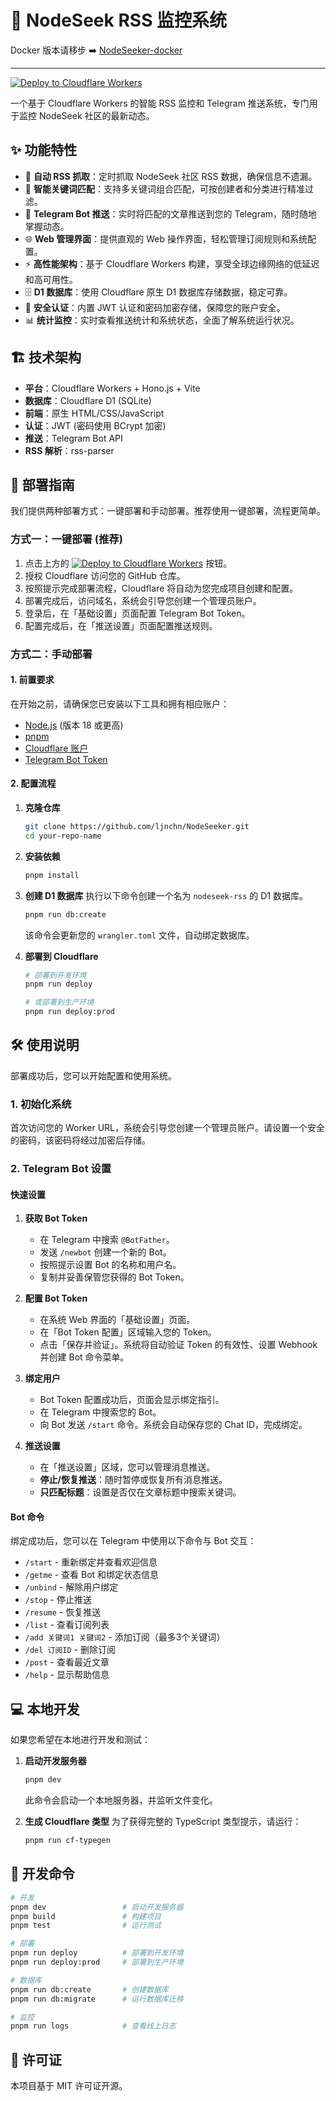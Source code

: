 # 🚀 NodeSeek RSS 监控系统

Docker 版本请移步 ➡️ [NodeSeeker-docker](https://github.com/ljnchn/NodeSeeker-docker)

---

[![Deploy to Cloudflare Workers](https://deploy.workers.cloudflare.com/button)](https://deploy.workers.cloudflare.com/?url=https://github.com/ljnchn/NodeSeeker.git)

一个基于 Cloudflare Workers 的智能 RSS 监控和 Telegram 推送系统，专门用于监控 NodeSeek 社区的最新动态。

## ✨ 功能特性

- 🔄 **自动 RSS 抓取**：定时抓取 NodeSeek 社区 RSS 数据，确保信息不遗漏。
- 🎯 **智能关键词匹配**：支持多关键词组合匹配，可按创建者和分类进行精准过滤。
- 📱 **Telegram Bot 推送**：实时将匹配的文章推送到您的 Telegram，随时随地掌握动态。
- 🌐 **Web 管理界面**：提供直观的 Web 操作界面，轻松管理订阅规则和系统配置。
- ⚡ **高性能架构**：基于 Cloudflare Workers 构建，享受全球边缘网络的低延迟和高可用性。
- 🗄️ **D1 数据库**：使用 Cloudflare 原生 D1 数据库存储数据，稳定可靠。
- 🔐 **安全认证**：内置 JWT 认证和密码加密存储，保障您的账户安全。
- 📊 **统计监控**：实时查看推送统计和系统状态，全面了解系统运行状况。

## 🏗️ 技术架构

- **平台**：Cloudflare Workers + Hono.js + Vite
- **数据库**：Cloudflare D1 (SQLite)
- **前端**：原生 HTML/CSS/JavaScript
- **认证**：JWT (密码使用 BCrypt 加密)
- **推送**：Telegram Bot API
- **RSS 解析**：rss-parser

## 🚀 部署指南

我们提供两种部署方式：一键部署和手动部署。推荐使用一键部署，流程更简单。

### 方式一：一键部署 (推荐)

1. 点击上方的 [![Deploy to Cloudflare Workers](https://deploy.workers.cloudflare.com/button)](https://deploy.workers.cloudflare.com/?url=https://github.com/ljnchn/NodeSeeker.git) 按钮。
2. 授权 Cloudflare 访问您的 GitHub 仓库。
3. 按照提示完成部署流程，Cloudflare 将自动为您完成项目创建和配置。
4. 部署完成后，访问域名，系统会引导您创建一个管理员账户。
5. 登录后，在「基础设置」页面配置 Telegram Bot Token。
6. 配置完成后，在「推送设置」页面配置推送规则。

### 方式二：手动部署

#### 1. 前置要求

在开始之前，请确保您已安装以下工具和拥有相应账户：

- [Node.js](https://nodejs.org/) (版本 18 或更高)
- [pnpm](https://pnpm.io/)
- [Cloudflare 账户](https://dash.cloudflare.com/sign-up)
- [Telegram Bot Token](https://core.telegram.org/bots#6-botfather)

#### 2. 配置流程

1.  **克隆仓库**
    ```bash
    git clone https://github.com/ljnchn/NodeSeeker.git
    cd your-repo-name
    ```

2.  **安装依赖**
    ```bash
    pnpm install
    ```

3.  **创建 D1 数据库**
    执行以下命令创建一个名为 `nodeseek-rss` 的 D1 数据库。
    ```bash
    pnpm run db:create
    ```
    该命令会更新您的 `wrangler.toml` 文件，自动绑定数据库。


5.  **部署到 Cloudflare**
    ```bash
    # 部署到开发环境
    pnpm run deploy

    # 或部署到生产环境
    pnpm run deploy:prod
    ```

## 🛠️ 使用说明

部署成功后，您可以开始配置和使用系统。

### 1. 初始化系统

首次访问您的 Worker URL，系统会引导您创建一个管理员账户。请设置一个安全的密码，该密码将经过加密后存储。

### 2. Telegram Bot 设置

#### 快速设置

1.  **获取 Bot Token**
    - 在 Telegram 中搜索 `@BotFather`。
    - 发送 `/newbot` 创建一个新的 Bot。
    - 按照提示设置 Bot 的名称和用户名。
    - 复制并妥善保管您获得的 Bot Token。

2.  **配置 Bot Token**
    - 在系统 Web 界面的「基础设置」页面。
    - 在「Bot Token 配置」区域输入您的 Token。
    - 点击「保存并验证」。系统将自动验证 Token 的有效性、设置 Webhook 并创建 Bot 命令菜单。

3.  **绑定用户**
    - Bot Token 配置成功后，页面会显示绑定指引。
    - 在 Telegram 中搜索您的 Bot。
    - 向 Bot 发送 `/start` 命令。系统会自动保存您的 Chat ID，完成绑定。

4.  **推送设置**
    - 在「推送设置」区域，您可以管理消息推送。
    - **停止/恢复推送**：随时暂停或恢复所有消息推送。
    - **只匹配标题**：设置是否仅在文章标题中搜索关键词。

#### Bot 命令

绑定成功后，您可以在 Telegram 中使用以下命令与 Bot 交互：

- `/start` - 重新绑定并查看欢迎信息
- `/getme` - 查看 Bot 和绑定状态信息
- `/unbind` - 解除用户绑定
- `/stop` - 停止推送
- `/resume` - 恢复推送
- `/list` - 查看订阅列表
- `/add 关键词1 关键词2` - 添加订阅（最多3个关键词）
- `/del 订阅ID` - 删除订阅
- `/post` - 查看最近文章
- `/help` - 显示帮助信息

## 💻 本地开发

如果您希望在本地进行开发和测试：

1.  **启动开发服务器**
    ```bash
    pnpm dev
    ```
    此命令会启动一个本地服务器，并监听文件变化。

2.  **生成 Cloudflare 类型**
    为了获得完整的 TypeScript 类型提示，请运行：
    ```bash
    pnpm run cf-typegen
    ```

## 📜 开发命令

```bash
# 开发
pnpm dev                 # 启动开发服务器
pnpm build               # 构建项目
pnpm test                # 运行测试

# 部署
pnpm run deploy          # 部署到开发环境
pnpm run deploy:prod     # 部署到生产环境

# 数据库
pnpm run db:create       # 创建数据库
pnpm run db:migrate      # 运行数据库迁移

# 监控
pnpm run logs            # 查看线上日志
```

## 📄 许可证

本项目基于 MIT 许可证开源。
